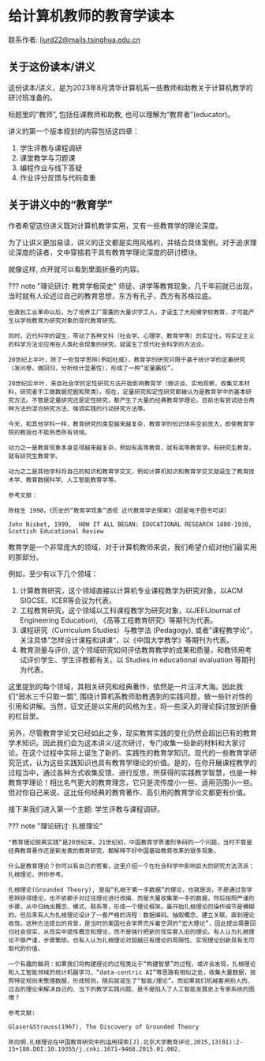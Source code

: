 # 给计算机教师的教育学读本

联系作者: liurd22@mails.tsinghua.edu.cn

## 关于这份读本/讲义

这份读本/讲义，是为2023年8月清华计算机系一些教师和助教关于计算机教学的研讨班准备的。

标题里的“教师”, 包括任课教师和助教, 也可以理解为“教育者”(educator)。

讲义的第一个版本规划的内容包括这四章：

1. 学生评教与课程调研
2. 课堂教学与习题课
3. 编程作业与线下答疑
4. 作业评分反馈与代码查重

## 关于讲义中的“教育学”

作者希望这份讲义既对计算机教学实用，又有一些教育学的理论深度。

为了让讲义更加易读，讲义的正文都是实用风格的，并结合具体案例。对于追求理论深度的读者，文中穿插若干具有教育学理论深度的研讨模块。

就像这样, 点开就可以看到里面折叠的内容。

??? note "理论研讨: 教育学极简史"
    师徒、讲学等教育现象，几千年前就已出现，当时就有人论述过自己的教育思想，东方有孔子，西方有苏格拉底。

    但直到工业革命以后，为了培养工厂需要的大量识字工人，才诞生了大规模学校教育，才可能产生以学校教育为研究对象的现代教育研究。

    同时，近代科学的诞生，带动了各种文科（社会学、心理学、教育学等）的实证化。将实证主义的科学方法论应用在人类社会现象的研究，就诞生了现代社会科学的方法论。

    20世纪上半叶，除了一些哲学思辨(例如杜威)，教育学的研究只限于基于统计学的定量研究（发问卷，做回归，分析统计显著性），形成了一种“定量霸权”。
    
    20世纪后半叶，来自社会学的定性研究方法开始影响教育学（做访谈、实地观察，收集文本材料，研究者手工做数据挖掘和聚类）。现在，定量研究和定性研究都被认为是教育学中的基本研究方法。不管是定量研究还是定性研究，都产生了大量的经典教育学理论。目前也有尝试结合两种方法的混合研究方法、强调实践的行动研究方法等。

    今天，和其他学科一样，教育研究的类型越来越复杂，教育学的知识体系空前庞大，即使教育学院的教授也不能熟悉所有领域。

    动力之一是教育现象本身变得越来越复杂，例如有高等教育，就有高等教育学。有研究生教育，就有研究生教育学。
    
    动力之二是其他学科将自己的知识和教育学交叉，例如计算机知识和教育学交叉就诞生了教育技术学、教育数据科学、人工智能教育学等。

    参考文献：
    
    陈桂生 1998，《历史的“教育学现象”透视 近代教育学史探索》（超星电子图书可读）

    John Nisbet, 1999,  HOW IT ALL BEGAN: EDUCATIONAL RESEARCH 1880-1930,  Scottish Educational Review

教育学是一个非常庞大的领域，对于计算机教师来说，我们希望介绍对他们最实用的那部分。

例如，至少有以下几个领域：

1. 计算教育研究，这个领域直接以计算机专业课程教学为研究对象，以ACM SIGCSE、ICER等会议为代表。
2. 工程教育研究，这个领域以工科课程教学为研究对象，以JEE(Journal of Engineering Education), 《高等工程教育研究》等期刊为代表。
3. 课程研究（Curriculum Studies）与教学法 (Pedagogy), 或者”课程教学论“，关注具体”怎样设计课程和讲课“，以《中国大学教学》等期刊为代表。
4. 教育测量与评价, 这个领域研究如何评估教育教学的成果和质量，和教师用考试评价学生、学生评教都有关。以 Studies in educational evaluation 等期刊为代表。

这里提到的每个领域，其相关研究和经典著作，依然是一片汪洋大海。因此我们“弱水三千只取一瓢”, 围绕计算机系教师助教遇到的实践问题，做一些针对性的引用和讲解。当然，征文还是以实用的风格为主，将一些深入的理论探讨放到折叠的栏目里。

另外，尽管教育学论文已经如此之多，现实教育实践的变化仍然会超出已有的教育学术知识。因此我们会为这本讲义/这次研讨，专门收集一些新的材料和大家讨论。在这个过程中实际上诞生了新的、实践性的教育学知识。现代的一些教育学研究范式，认为这些实践知识也具有教育学理论的价值。是的，在你开展课程教学的过程当中，通过各种方式收集反馈、进行反思，所获得的实践教学智慧，也是一种教育学理论！相比名气更大的教育理念，它只是流传度小一些、适用范围小一些。但对你自己来说，这比任何经典的教育著作、高引用的教育学论文都更有价值。

接下来我们进入第一个主题: 学生评教与课程调研。

??? note "理论研讨: 扎根理论"

    "教育理论脱离实践“是20世纪末、21世纪初，中国教育学界激烈争辩的一个问题，当时不管是经典教育著作还是新发表的教育研究，都解释不好中国基础教育改革的很多现象。

    什么是教育理论？你可以有自己的答案，这里介绍一个在社会科学中影响巨大的研究方法流派：扎根理论，供你参考。

    扎根理论(Grounded Theory), 是指“扎根于第一手数据”的理论，也就是说，不是通过哲学思辨获得理论，也不依赖于对过往理论进行改编，而是大量收集第一手的数据，然后按照严谨的步骤，从中归纳出概念、模式、联系等，形成一个理论框架。最开始扎根理论的操作细节是模糊的。但后来有人为扎根理论设计了一套严格的流程：数据编码、抽取概念、建立关联、直到理论收敛。这种方法提出的背景，是当时的美国社会学界充斥着空洞的“宏大理论”，因此提出需要回归社会现实、从现实中提炼概念和理论，而不是强行把新的现实套入旧的理论。有人认为扎根理论不够严谨，步骤繁琐。也有人认为扎根理论对超越已有理论的局限性、实现理论创新具有无可取代的价值。

    一个有趣的脑洞：如果我们将构建理论的过程类比于“构建智慧”的过程，或许会发现，扎根理论和人工智能领域的统计机器学习、“data-centric AI”等思路有相似之处，收集大量数据，按照特定规则来整理数据，形成规则，随后就诞生了“智能/理论”。而如果我们机械套用别人的、过去的理论来解决自己的、当下的教学实践问题，是不是陷入了人工智能发展史上专家系统的困境？

    参考文献:
    
    Glaser&Strauss(1967), The Discovery of Grounded Theory

    陈向明.扎根理论在中国教育研究中的运用探索[J].北京大学教育评论,2015,13(01):2-15+188.DOI:10.19355/j.cnki.1671-9468.2015.01.002.
